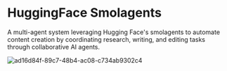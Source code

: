 # HuggingFace Smolagents
A multi-agent system leveraging Hugging Face's smolagents to automate content creation by coordinating research, writing, and editing tasks through collaborative AI agents.

![ad16d84f-89c7-48b4-ac08-c734ab9302c4](https://github.com/user-attachments/assets/549cb950-5574-4703-90a8-e9e1f7f5c86c)
